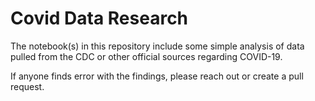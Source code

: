 # Covid Data Research

The notebook(s) in this repository include some simple analysis of data pulled from the CDC or other official sources regarding COVID-19.

If anyone finds error with the findings, please reach out or create a pull request.
